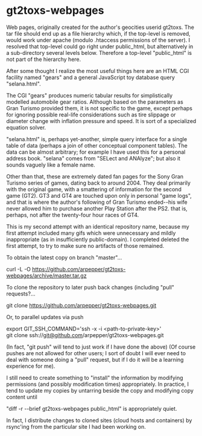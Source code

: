 # gt2toxs-webpages

Web pages, originally created for the author's geocities userid gt2toxs.  The tar file should end up as a file hierarchy which, if the top-level is removed, would work under apache (modulo .htaccess permissions of the server).  I resolved that top-level could go right under public_html, but alternatively in a sub-directory several levels below.  Therefore a top-level "public_html" is not part of the hierarchy here.

After some thought I realize the most useful things here are an HTML CGI facility named "gears" and a general JavaScript toy database query "selana.html".

The CGI "gears" produces numeric tabular results for simplistically modelled automobile gear ratios.  Although based on the parameters as Gran Turismo provided them, it is not specific to the game, except perhaps for ignoring possible real-life considerations such as tire slippage or diameter change with inflation pressure and speed.  It is sort of a specialized equation solver.

"selana.html" is, perhaps yet-another, simple query interface for a single table of data (perhaps a join of other conceptual component tables).  The data can be almost arbitrary; for example I have used this for a personal address book.  "selana" comes from "SELect and ANAlyze"; but also it sounds vaguely like a female name.

Other than that, these are extremely dated fan pages for the Sony Gran Turismo series of games, dating back to around 2004.  They deal primarily with the original game, with a smattering of information for the second game (GT2).  GT3 and GT4 are touched upon only in personal "game logs", and that is where the author's following of Gran Turismo ended--his wife never allowed him to purchase another Play Station after the PS2. that is, perhaps, not after the twenty-four hour races of GT4.

This is my second attempt with an identical repository name, because my first attempt included many gifs which were unnecessary and mildly inappropriate (as in insufficiently public-domain).  I completed deleted the first attempt, to try to make sure no artifacts of those remained.

To obtain the latest copy on branch "master"...

 curl -L -O https://github.com/arpepper/gt2toxs-webpages/archive/master.tar.gz

To clone the repository to later push back changes
(including "pull" requests?...

   git clone https://github.com/arpepper/gt2toxs-webpages.git

Or, to parallel updates via push

   export GIT_SSH_COMMAND='ssh -x -i &lt;path-to-private-key>'<br>
   git clone ssh://git@github.com/arpepper/gt2toxs-webpages.git

(In fact, "git push" will tend to just work if I have done the above)
(Of course pushes are not allowed for other users; I sort of doubt I will ever need to deal with someone doing a "pull" request, but if I do it will be a learning experience for me).

I still need to create something to "install" the information by modifying permissions (and possibly modification times) appropriately.  In practice, I tend to update my copies by untarring beside the copy and modifying copy content until

"diff -r --brief gt2toxs-webpages public_html" is appropriately quiet.

In fact, I distribute changes to cloned sites (cloud hosts and containers) by rsync'ing from the particular site I had been working on.


